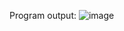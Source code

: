 Program output:
![image](https://github.com/user-attachments/assets/c3f26beb-b22c-4bbb-8624-3970540c2620)
